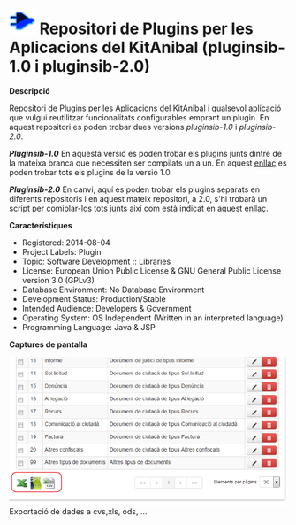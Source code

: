 

# ![Logo](https://github.com/GovernIB/maven/raw/binaris/pluginsib/projectinfo_Attachments/icon.jpg) Repositori de Plugins per les Aplicacions del KitAnibal  (pluginsib-1.0 i pluginsib-2.0)

**Descripció**

Repositori de Plugins per les Aplicacions del KitAnibal i qualsevol aplicació que vulgui reutilitzar funcionalitats configurables emprant un plugin. En aquest repositori es poden trobar dues versions _pluginsib-1.0_ i _pluginsib-2.0_.

**_Pluginsib-1.0_** 
En aquesta versió es poden trobar els plugins junts dintre de la mateixa branca que necessiten ser compilats un a un. 
En aquest [enllaç](https://github.com/GovernIB/pluginsib/tree/pluginsib-1.0) es poden trobar tots els plugins de la versió 1.0.



**_Pluginsib-2.0_**
En canvi, aquí es poden trobar els plugins separats en diferents repositoris i en aquest mateix repositori, a 2.0, s'hi trobarà un script per comiplar-los tots junts així com està indicat en aquest [enllaç](https://github.com/GovernIB/pluginsib/tree/pluginsib-2.0). 




**Característiques**

* Registered: 2014-08-04
* Project Labels: Plugin 
* Topic: Software Development :: Libraries
* License:  European Union Public License &  GNU General Public License version 3.0 (GPLv3)
* Database Environment: No Database Environment
* Development Status: Production/Stable
* Intended Audience: Developers & Government
* Operating System: OS Independent (Written in an interpreted language)
* Programming Language: Java & JSP


**Captures de pantalla**

![Exportació de dades a cvs,xls, ods, ...](https://github.com/GovernIB/maven/raw/binaris/pluginsib/projectinfo_Attachments/screenshots/exportdata1.png)
<br/>Exportació de dades a cvs,xls, ods, ...
 



